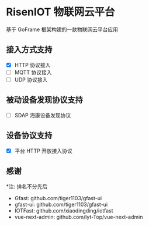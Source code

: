 # RisenIOT 物联网云平台

基于 GoFrame 框架构建的一款物联网云平台应用

## 接入方式支持

- [X] HTTP 协议接入
- [ ] MQTT 协议接入
- [ ] UDP 协议接入

## 被动设备发现协议支持

- [ ] SDAP 海康设备发现协议

## 设备协议支持

- [X] 平台 HTTP 开放接入协议

## 感谢

*注: 排名不分先后

- Gfast: github.com/tiger1103/gfast-ui
- gfast-ui: github.com/tiger1103/gfast-ui
- IOTFast: github.com/xiaodingding/iotfast
- vue-next-admin: github.com/lyt-Top/vue-next-admin
